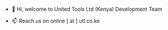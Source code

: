 - 👋 Hi, welcome to United Tools Ltd (Kenya) Development Team

- 📫 Reach us on online [ at ] utl.co.ke



